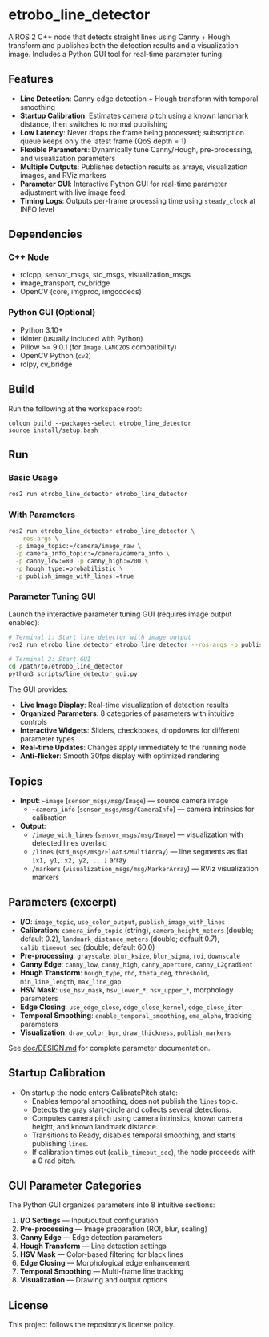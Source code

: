 # etrobo_line_detector

A ROS 2 C++ node that detects straight lines using Canny + Hough transform and publishes both the detection results and a visualization image. Includes a Python GUI tool for real-time parameter tuning.

## Features
- **Line Detection**: Canny edge detection + Hough transform with temporal smoothing
- **Startup Calibration**: Estimates camera pitch using a known landmark distance, then switches to normal publishing
- **Low Latency**: Never drops the frame being processed; subscription queue keeps only the latest frame (QoS depth = 1)
- **Flexible Parameters**: Dynamically tune Canny/Hough, pre-processing, and visualization parameters
- **Multiple Outputs**: Publishes detection results as arrays, visualization images, and RViz markers
- **Parameter GUI**: Interactive Python GUI for real-time parameter adjustment with live image feed
- **Timing Logs**: Outputs per-frame processing time using `steady_clock` at INFO level

## Dependencies

### C++ Node
- rclcpp, sensor_msgs, std_msgs, visualization_msgs
- image_transport, cv_bridge
- OpenCV (core, imgproc, imgcodecs)

### Python GUI (Optional)
- Python 3.10+
- tkinter (usually included with Python)
- Pillow >= 9.0.1 (for `Image.LANCZOS` compatibility)
- OpenCV Python (`cv2`)
- rclpy, cv_bridge

## Build
Run the following at the workspace root:

```
colcon build --packages-select etrobo_line_detector
source install/setup.bash
```

## Run

### Basic Usage
```bash
ros2 run etrobo_line_detector etrobo_line_detector
```

### With Parameters
```bash
ros2 run etrobo_line_detector etrobo_line_detector \
  --ros-args \
  -p image_topic:=/camera/image_raw \
  -p camera_info_topic:=/camera/camera_info \
  -p canny_low:=80 -p canny_high:=200 \
  -p hough_type:=probabilistic \
  -p publish_image_with_lines:=true
```

### Parameter Tuning GUI
Launch the interactive parameter tuning GUI (requires image output enabled):

```bash
# Terminal 1: Start line detector with image output
ros2 run etrobo_line_detector etrobo_line_detector --ros-args -p publish_image_with_lines:=true

# Terminal 2: Start GUI
cd /path/to/etrobo_line_detector
python3 scripts/line_detector_gui.py
```

The GUI provides:
- **Live Image Display**: Real-time visualization of detection results
- **Organized Parameters**: 8 categories of parameters with intuitive controls
- **Interactive Widgets**: Sliders, checkboxes, dropdowns for different parameter types
- **Real-time Updates**: Changes apply immediately to the running node
- **Anti-flicker**: Smooth 30fps display with optimized rendering

## Topics
- **Input**: `~image` (`sensor_msgs/msg/Image`) — source camera image
  - `~camera_info` (`sensor_msgs/msg/CameraInfo`) — camera intrinsics for calibration
- **Output**:
  - `/image_with_lines` (`sensor_msgs/msg/Image`) — visualization with detected lines overlaid
  - `/lines` (`std_msgs/msg/Float32MultiArray`) — line segments as flat `[x1, y1, x2, y2, ...]` array  
  - `/markers` (`visualization_msgs/msg/MarkerArray`) — RViz visualization markers

## Parameters (excerpt)
- **I/O**: `image_topic`, `use_color_output`, `publish_image_with_lines`
- **Calibration**: `camera_info_topic` (string), `camera_height_meters` (double; default 0.2), `landmark_distance_meters` (double; default 0.7), `calib_timeout_sec` (double; default 60.0)
- **Pre-processing**: `grayscale`, `blur_ksize`, `blur_sigma`, `roi`, `downscale`
- **Canny Edge**: `canny_low`, `canny_high`, `canny_aperture`, `canny_L2gradient`
- **Hough Transform**: `hough_type`, `rho`, `theta_deg`, `threshold`, `min_line_length`, `max_line_gap`
- **HSV Mask**: `use_hsv_mask`, `hsv_lower_*`, `hsv_upper_*`, morphology parameters
- **Edge Closing**: `use_edge_close`, `edge_close_kernel`, `edge_close_iter`
- **Temporal Smoothing**: `enable_temporal_smoothing`, `ema_alpha`, tracking parameters
- **Visualization**: `draw_color_bgr`, `draw_thickness`, `publish_markers`

See [doc/DESIGN.md](doc/DESIGN.md) for complete parameter documentation.

## Startup Calibration
- On startup the node enters CalibratePitch state:
  - Enables temporal smoothing, does not publish the `lines` topic.
  - Detects the gray start-circle and collects several detections.
  - Computes camera pitch using camera intrinsics, known camera height, and known landmark distance.
  - Transitions to Ready, disables temporal smoothing, and starts publishing `lines`.
  - If calibration times out (`calib_timeout_sec`), the node proceeds with a 0 rad pitch.

## GUI Parameter Categories
The Python GUI organizes parameters into 8 intuitive sections:
1. **I/O Settings** — Input/output configuration
2. **Pre-processing** — Image preparation (ROI, blur, scaling)
3. **Canny Edge** — Edge detection parameters
4. **Hough Transform** — Line detection settings
5. **HSV Mask** — Color-based filtering for black lines
6. **Edge Closing** — Morphological edge enhancement
7. **Temporal Smoothing** — Multi-frame line tracking
8. **Visualization** — Drawing and output options

## License
This project follows the repository’s license policy.
